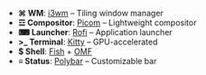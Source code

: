- **⌘ WM**: [i3wm](https://i3wm.org/docs/) – Tiling window manager  
- **☲ Compositor**: [Picom](https://github.com/yshui/picom/wiki) – Lightweight compositor  
- **⌨ Launcher**: [Rofi](https://github.com/davatorium/rofi/wiki) – Application launcher  
- **>_ Terminal**: [Kitty](https://sw.kovidgoyal.net/kitty/overview/) – GPU-accelerated  
- **$ Shell**: [Fish](https://fishshell.com/docs/current/) + [OMF](https://github.com/oh-my-fish/oh-my-fish)  
- **≡ Status**: [Polybar](https://polybar.github.io/documentation/) – Customizable bar 
